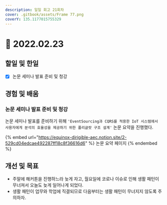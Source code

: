 ```yaml
---
description: 일일 회고 21회차
cover: .gitbook/assets/Frame 77.png
coverY: 135.1177015755329
---
```


# 🥱 2022.02.23

## 할일 및 한일

* [x] 논문 세미나 발표 준비 및 청강

## 경험 및 배움

### 논문 세미나 발표 준비 및 청강

논문 세미나 발표를 준비하기 위해 `'EventSourcing과 CQRS를 적용한 IoT 시스템에서 사용자에게 분석의 효율성을 제공하기 위한 폴리글랏 구조 설계'` 논문 요약을 진행했다.

{% embed url="https://equinox-dirigible-aec.notion.site/2-529cd04edcae492287ff18c8f36616d6" %}
논문 요약 페이지
{% endembed %}

## 개선 및 목표

* 주말에 해커톤을 진행하느라 늦게 자고, 월요일에 코로나 이슈로 인해 생활 패턴이 무너져서 오늘도 늦게 일어나게 되었다.
* 생활 패턴이 업무와 학업에 직결되므로 다음부터는 생활 패턴이 무너지지 않도록 주의하자.


